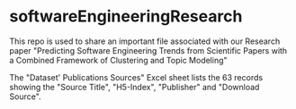 # softwareEngineeringResearch
This repo is used to share an important file associated with our Research paper "Predicting Software Engineering Trends from Scientific Papers with a Combined Framework of Clustering and Topic Modeling" 

The "Dataset' Publications Sources" Excel sheet lists the 63 records showing the "Source Title", "H5-Index", "Publisher" and "Download Source".

